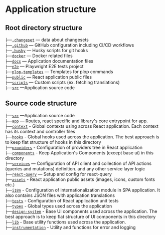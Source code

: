 # Application structure

## Root directory structure

`├──`[`.changeset`](../.changeset) — data about changesets <br>
`├──`[`.github`](../.github) — GitHub configuration including CI/CD workflows <br>
`├──`[`.husky`](../.husky) — Husky scripts for git hooks <br>
`├──`[`docker`](../docker) — Docker related files<br>
`├──`[`docs`](../docs) — Application documentation files <br>
`├──`[`e2e`](../e2e) — Playwright E2E tests project <br>
`├──`[`plop-templates`](../plop-templates) — Templates for plop commands <br>
`├──`[`public`](../public) — React application public files <br>
`├──`[`scripts`](../scripts) — Custom scripts (ex. fetching translations) <br>
`├──`[`src`](../src) —Application source code <br>

## Source code structure

`├──`[`src`](../src) —Application source code <br>
`├──`[`app`](../src/app) — Routes, react specific and library's core entrypoint for app.
`├──`[`context`](../src/app/context) - Global contexts using across React application. Each context has its context and controller files <br>
`├──`[`hooks`](../src/app/hooks) - Global hooks used across the application. The best approach is to keep flat structure of hooks in this directory <br>
`├──`[`providers`](../src/app/providers) - Configuration of providers tree in React application <br>
`├──`[`components`](../src/app/components) - Keep Application's Components (except base ui) in this directory <br>
`├──`[`services`](../src/services) — Configuration of API client and collection of API actions (queries and mutations) definition. and any other service layer logic <br>
`├──`[`react-query`](../src/react-query) — Setup and config for react-query<br>
`├──`[`assets`](../src/assets) - React application public assets (images, icons, custom fonts etc.) <br>
`├──`[`i18n`](../src/i18n) - Configuration of internationalization module in SPA application. It also contains JSON files with application translations <br>
`├──`[`tests`](../src/tests) - Configuration of React application unit tests <br>
`├──`[`types`](../src/types) - Global types used across the application <br>
`├──`[`design-system`](../src/design-system/) - Base UI components used across the application. The best approach is to keep flat structure of UI components in this directory <br>
`├──`[`lib`](src/lib) - Base utility functions used across the application. <br>
`├──`[`instrumentation`](src/instrumentation) - Utility and functions for error and logging <br>